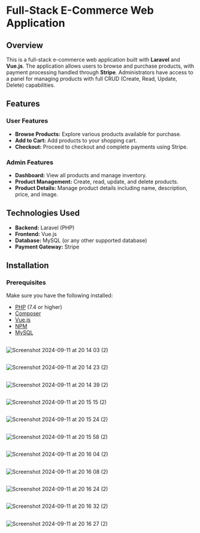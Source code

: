 # Full-Stack E-Commerce Web Application

## Overview

This is a full-stack e-commerce web application built with **Laravel** and **Vue.js**. The application allows users to browse and purchase products, with payment processing handled through **Stripe**. Administrators have access to a panel for managing products with full CRUD (Create, Read, Update, Delete) capabilities.

## Features

### User Features
- **Browse Products:** Explore various products available for purchase.
- **Add to Cart:** Add products to your shopping cart.
- **Checkout:** Proceed to checkout and complete payments using Stripe.

### Admin Features
- **Dashboard:** View all products and manage inventory.
- **Product Management:** Create, read, update, and delete products.
- **Product Details:** Manage product details including name, description, price, and image.

## Technologies Used

- **Backend:** Laravel (PHP)
- **Frontend:** Vue.js
- **Database:** MySQL (or any other supported database)
- **Payment Gateway:** Stripe

## Installation

### Prerequisites

Make sure you have the following installed:
- [PHP](https://www.php.net/manual/en/install.php) (7.4 or higher)
- [Composer](https://getcomposer.org/)
- [Vue.js](https://vuejs.org/)
- [NPM](https://www.npmjs.com/get-npm)
- [MySQL](https://www.mysql.com/) 

##


![Screenshot 2024-09-11 at 20 14 03 (2)](https://github.com/user-attachments/assets/99b55929-f267-4859-9247-c5c0e230c064)

##

![Screenshot 2024-09-11 at 20 14 23 (2)](https://github.com/user-attachments/assets/27f5e495-0b9f-4c96-b5b3-ce3e497c8d74)

##

![Screenshot 2024-09-11 at 20 14 39 (2)](https://github.com/user-attachments/assets/65437574-afab-4bb0-9e09-ef00e3c0f2a3)

##

![Screenshot 2024-09-11 at 20 15 15 (2)](https://github.com/user-attachments/assets/6bc4ff08-2243-4ea5-9621-d567b0cc88fe)

##

![Screenshot 2024-09-11 at 20 15 24 (2)](https://github.com/user-attachments/assets/e5989b17-b900-4c47-99cf-3a0e2e450f88)

##

![Screenshot 2024-09-11 at 20 15 58 (2)](https://github.com/user-attachments/assets/da35c2ac-085f-44b1-b246-19a5ef8e52de)

##

![Screenshot 2024-09-11 at 20 16 04 (2)](https://github.com/user-attachments/assets/3d3d7a91-1ad9-41f6-957c-b9d82915ac79)

##

![Screenshot 2024-09-11 at 20 16 08 (2)](https://github.com/user-attachments/assets/af1391a0-7846-4548-a1c5-11ac247aa12d)

##

![Screenshot 2024-09-11 at 20 16 24 (2)](https://github.com/user-attachments/assets/ca3e6bac-f4bf-4e47-8ea6-fd3dc7e45080)

##

![Screenshot 2024-09-11 at 20 16 32 (2)](https://github.com/user-attachments/assets/c345535f-8f1a-4bc3-9bd1-d9817cf95b8b)

##

![Screenshot 2024-09-11 at 20 16 27 (2)](https://github.com/user-attachments/assets/07c55408-32e2-44e4-88f7-71a7fa8e1692)
